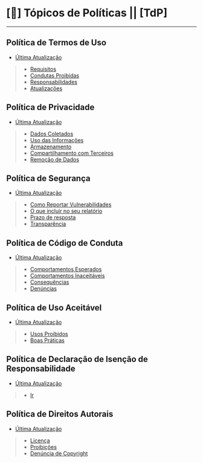 # [📘] Tópicos de Políticas || [TdP]

---

## Política de Termos de Uso
 - [Última Atualização](./Termos.md/#última-atualização:)

> - [Requisitos](./Termos.md/#requisitos)
> - [Condutas Proibidas](./Termos.md/#condutas-proibidas)
> - [Responsabilidades](./Termos.md/#responsabilidades)
> - [Atualizações](./Termos.md/#atualizações)

## Política de Privacidade
 - [Última Atualização](./Privacidade.md/#última-atualização:)

> - [Dados Coletados](./Privacidade.md/#dados-coletados)
> - [Uso das Informações](./Privacidade.md/#uso-das-informações)
> - [Armazenamento](./Privacidade.md/#armazenamento)
> - [Compartilhamento com Terceiros](./Privacidade.md/#compartilhamento-com-terceiros)
> - [Remoção de Dados](./Privacidade.md/#remoção-de-dados)

## Política de Segurança
 - [Última Atualização](./Segurança.md/#última-atualização:)

> - [Como Reportar Vulnerabilidades](./Segurança.md/#como-reportar-vulnerabilidades)
> - [O que incluir no seu relatório](./Segurança.md/#o-que-incluir-no-seu-relatório)
> - [Prazo de resposta](./Segurança.md/#prazo-de-resposta)
> - [Transparência](./Segurança.md/#transparência)

## Política de Código de Conduta
 - [Última Atualização](./Código%20de%20Conduta.md/#última-atualização:)

> - [Comportamentos Esperados](./Código%20de%20Conduta.md/#comportamento-esperado)
> - [Comportamentos Inaceitáveis](./Código%20de%20Conduta.md/#comportamentos-inaceitáveis)
> - [Consequências](./Código%20de%20Conduta.md/#consequências)
> - [Denúncias](./Código%20de%20Conduta.md/#denúncias)

## Política de Uso Aceitável
 - [Última Atualização](./Uso%20Aceitável.md/#última-atualização:)

> - [Usos Proibidos](./Uso%20Aceitável.md/#usos-proibidos)
> - [Boas Práticas](./Uso%20Aceitável.md/#boas-práticas)

## Política de Declaração de Isenção de Responsabilidade
 - [Última Atualização](./Declaração%20de%20Isenção.md/#última-atualização:)

> - [Ir](./Declaração%20de%20Isenção.md/#---política-de-declaração-de-isenção-de-responsabilidade--pddir)

## Política de Direitos Autorais
 - [Última Atualização](./Direitos%20Autorais.md/#última-atualização:)

> - [Licença](./Direitos%20Autorais.md/#licença)
> - [Proibições](./Direitos%20Autorais.md/#proibições)
> - [Denúncia de Copyright](./Direitos%20Autorais.md/#denúncia-de-copyright)